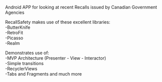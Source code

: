 Android APP for looking at recent Recalls issued by Canadian Government Agencies

RecallSafety makes use of these excellent libraries:  
  -ButterKnife  
  -RetroFit  
  -Picasso  
  -Realm  
  
  
Demonstrates use of:  
  -MVP Architecture (Presenter - View - Interactor)  
  -Simple transitions  
  -RecyclerViews  
  -Tabs and Fragments and much more
